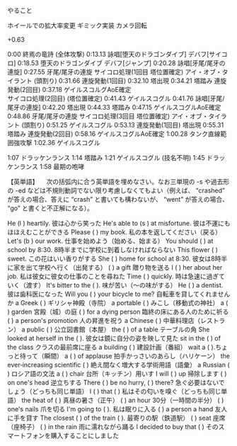 やること

ホイールでの拡大率変更
ギミック実装
カメラ回転

+0.63

0:00        終焉の竜詩 (全体攻撃)
0:13.13     詠唱[堕天のドラゴンダイブ]
            デバフ[サイコロ]
0:18.53     堕天のドラゴンダイブ 
            デバフ[ジャンプ]
0:20.28     詠唱[牙尾/尾牙の連旋]
0:27.55     牙尾/尾牙の連旋
            サイコロ処理(1回目 塔位置確定) 
            アイ・オブ・タイラント (頭割り)
0:31.66     連旋発動(1回目)
0:32.10     塔出現
0:34.21     塔踏み
            連旋発動(2回目)
0:37.18     ゲイルスコルグAoE確定            
            サイコロ処理(2回目) (塔位置確定)
0:41.43     ゲイルスコグル
0:41.76     詠唱[牙尾/尾牙の連旋]
0:42.20     塔出現
0:44.33     塔踏み
0:47.15     ゲイルスコグルAoE確定            
0:48.86     牙尾/尾牙の連旋
            サイコロ処理(3回目 塔位置確定)
            アイ・オブ・タイラント (頭割り)
0:51.25     ゲイルスコグル
0:53.13     連旋発動(1回目)
            塔出現
0:55.31     塔踏み
            連旋発動(2回目)
0:58.16     ゲイルスコグルAoE確定
1:00.28     タンク直線範囲強攻撃
1:02.36     ゲイルスコグル
<!--  -->
1:07        ドラッケンランス
1:14        塔踏み
1:21        ゲイルスコグル
            (技名不明)
1:45        ドラッケンランス
1:58        最期の咆哮


【英単語】
　次の括弧内に合う英単語を埋めなさい。なお三単現の -s や過去形の -ed などは不規則動詞でない限り考慮しなくてもよい（例えば、 “crashed” が答えの場合、答えに “crash” と書いても構わないが、 “went” が答えの場合、 “go” と書くと不正解になる）。

He (l     ) heartily. 彼は心から笑った
He's able to (s     ) at misfortune. 彼は不運にもほほえむことができる
Please (      ) my book. 私の本を返してください（戻る）
Let's (b     ) our work. 仕事を始めよう（始める、始まる）
You should (      ) at school by 8:30. 8時半までに学校に到着しなければならない
This flower (      ) sweet. この花はいい香りがする
She (      ) home for school at 8:30. 彼女は8時半に家を出て学校へ行く（出発する）
(      ) a gift 贈り物を送る
I (      ) her about her job. 私は彼女に彼女の仕事のことを尋ねた
Time (      ) quickly. 時は急速に過ぎていく（渡す）
It's bitter to the (      ). 味が苦い（～の味がする）
He (      ) a dentist. 彼は歯科医になった
Will you (      ) your bicycle to me? 自転車を貸してくれませんか
a Greek (      ) ギリシャ神殿（寺院）
a portable (      ) みこし（移動式の神社）
a (      ) garden 宮殿（城）の庭
(      ) for a dying person 臨終の床にある人のために祈る
(      ) a person's promotion 人の昇進を祝う
a Chinese (      ) 中華料理店（レストラン）
a public (      ) 公立図書館（本屋）
the (      ) of a table テーブルの角
She looked at herself in the (      ). 彼女は鏡に自分の姿を映して見た
sit in the (      ) of the class クラスの最前席に座る
a building (      ) 建設計画（番組）
wait a (      ).ちょっと待って（瞬間）
a (      ) of applause 拍手かっさいのあらし（ハリケーン）
the ever‐increasing scientific (      ) 絶え間なく増大する学術用語（語彙）
a Russian (      ) ロシア語の文法
a (      ) chair 台所（キッチン）用いす
I will (      ) up 掃除します
(      ) on one's head 逆立ちする
There (      ) be no hurry, (      ) there? 急ぐ必要はないでしょう（どっちも同じ単語）
I (      ) that (      ) 私はその匂いを嗅ぐ（どっちも同じ単語）
the heat of (      ) 真昼の暑さ（正午）
(      ) an hour 30分（一時間の半分）
(      ) one's nails 爪を切る
I'm going to (      ). 私は眠りに入る
(      ) a person a hand 友人に手を貸す
The closest (      ) of the train (      ). 最寄りの駅（鉄道駅）
(      ) seat 座席（座椅子）
(      ) in the rain 雨に濡れながら踊る
I decided to buy that (      ) そのスマートフォンを購入することにしました